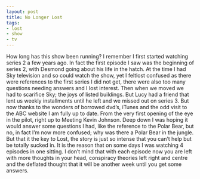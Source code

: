 ```yaml
---
layout: post
title: No Longer Lost
tags:
- lost
- show
- tv
---
```


How long has this show been running? I remember I first started watching series 2 a few years ago. In fact the first episode I saw was the beginning of series 2, with Desmond going about his life in the hatch. At the time I had Sky television and so could watch the show, yet I feltlost confused as there were references to the first series I did not get, there were also too many questions needing answers and I lost interest. Then when we moved we had to scarifice Sky; the joys of listed buildings. But Lucy had a friend that lent us weekly installments until he left and we missed out on series 3. But now thanks to the wonders of borrowed dvd’s, iTunes and the odd visit to the ABC website I am fully up to date. From the very first opening of the eye in the pilot, right up to Meeting Kevin Johnson. Deep down I was hoping it would answer some questions I had, like the reference to the Polar Bear, but no, in fact I’m now more confused; why was there a Polar Bear in the jungle. But that it the key to Lost, the story is just so intense that you can’t help but be totally sucked in. It is the reason that on some days I was watching 4 episodes in one sitting. I don’t mind that with each episode now you are left with more thoughts in your head, conspiracy theories left right and centre and the deflated thought that it will be another week until you get some answers.
